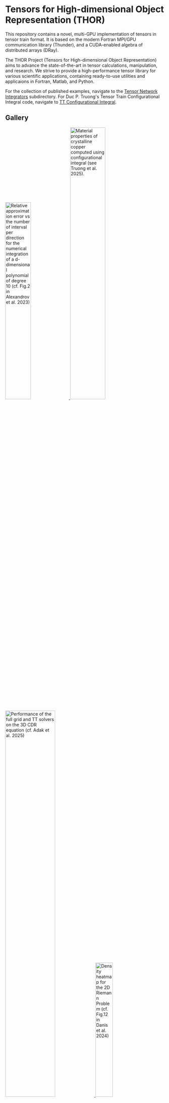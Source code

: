 # Tensors for High-dimensional Object Representation (THOR)

This repository contains a novel, multi-GPU implementation of tensors in tensor train format.  It is based on the modern Fortran MPI/GPU communication library (Thunder), and a CUDA-enabled algebra of distributed arrays (DRay).

The THOR Project (Tensors for High-dimensional Object Representation) aims to advance the state-of-the-art in tensor calculations, manipulation, and research. 
We strive to provide a high-performance tensor library for various scientific applications, containing ready-to-use utilities and applicaions in Fortran, Matlab, and Python. 

For the collection of published examples, navigate to the [Tensor Network Integrators](Tensor_Network_Integrators) subdirectory. For Duc P. Truong's Tensor Train Configurational Integral code, navigate to [TT Configurational Integral](TT_Configurational_Integral).

## Gallery

<p float="left">
  <a href="https://github.com/lanl/thor/blob/main/Tensor_Network_Integrators/examples/HDI/02-pconvergence.ipynb">
     <img src="https://raw.githubusercontent.com/wiki/lanl/thor/figs/HDI_pconvergence.png" width="40%" 
       title="Relative approximation error vs the number of interval per direction for the numerical integration of a d-dimensional polynomial of degree 10 (cf. Fig.2 in Alexandrov et al. 2023)" />
  </a>
  <a href="https://github.com/lanl/thor/tree/main/TT_Configurational_Integral">
     <img src="https://raw.githubusercontent.com/wiki/lanl/thor/figs/Fig_Cu_FCC_smatb_energy_pressure.png" width="47%" 
       title="Material properties of crystalline copper computed using configurational integral (see Truong et al. 2025)." />
  </a>
</p>
<p float="left">
  <a href="https://github.com/lanl/thor/tree/main/Tensor_Network_Integrators/examples/Linear-STSC/figures">
     <img src="https://raw.githubusercontent.com/wiki/lanl/thor/figs/LinearSTSC_time.png" width="56%" 
       title="Performance of the full grid and TT solvers on the 3D CDR equation (cf. Adak et al. 2025)" />
  </a>
  <a href="https://github.com/lanl/thor/blob/main/Tensor_Network_Integrators/examples/WENO/5.8%3Ariemann2d/Ex8_plotter.ipynb">
     <img src="https://raw.githubusercontent.com/wiki/lanl/thor/figs/WENO_2DRiemann.png" width="33%" 
       title="Density heatmap for the 2D Riemann Problem (cf. Fig.12 in Danis et al. 2024)" />
  </a>
</p>

## How to Cite THOR

If you used THOR for scientific publications, please include the following citation:
```
@techreport{alexandrov2024thor,
  title        = {Tensors Optimized for High-level Research (THOR): an efficient and easy-to-use library for tensor networks},
  author       = {Alexandrov, Boian and Boureima, Ismael Djibrilla and Korobkin, Oleg and Danis, Mustafa Engin},
  institution  = {Los Alamos National Laboratory},
  number       = {LA-UR-24-24375},
  year         = {2024},
  month        = {may},
  day          = {6},
  note         = {Approved for public release; distribution is unlimited},
  type         = {Report}
}
```
Upcoming publications:
 * Boureima et al. (in prep)
 * Truong et al. (in prep)

## Authors
- [Boian S. Alexandrov](mailto:boian@lanl.gov): Theoretical Division, Los Alamos National Laboratory
- [Ismael Boureima](mailto:iboureima@lanl.gov): Theoretical Division, Los Alamos National Laboratory
- [Rujeko Chinomona](mailto:crujeko@lanl.gov): Theoretical Division, Los Alamos National Laboratory
- [William Dai](mailto:dai@lanl.gov): Theoretical Division, Los Alamos National Laboratory
- [Engin Danis](mailto:danis@lanl.gov): Theoretical Division, Los Alamos National Laboratory
- [Maksim Ekin Eren](mailto:maksim@lanl.gov): Information Systems and Modeling Group, Los Alamos National Laboratory ([Website](https://www.maksimeren.com/))
- [Oleg Korobkin](mailto:korobkin@lanl.gov): Theoretical Division, Los Alamos National Laboratory
- [Rahul Somasundaram](mailto:rahul@lanl.gov): Theoretical Division, Los Alamos National Laboratory
- [Kim Rasmussen](mailto:kor@lanl.gov): Theoretical Division, Los Alamos National Laboratory
- [Duc Truong](mailto:dptruong@lanl.gov): Theoretical Division, Los Alamos National Laboratory

## Maintainers
- [Ismael Boureima](mailto:iboureima@lanl.gov): Theoretical Division, Los Alamos National Laboratory
- [Oleg Korobkin](mailto:korobkin@lanl.gov): Theoretical Division, Los Alamos National Laboratory
- [Rahul Somasundaram](mailto:rahul@lanl.gov): Theoretical Division, Los Alamos National Laboratory
- [Duc Truong](mailto:dptruong@lanl.gov): Theoretical Division, Los Alamos National Laboratory

## Copyright Notice
>© 2025. Triad National Security, LLC. All rights reserved.
This program was produced under U.S. Government contract 89233218CNA000001 for Los Alamos
National Laboratory (LANL), which is operated by Triad National Security, LLC for the U.S.
Department of Energy/National Nuclear Security Administration. All rights in the program are
reserved by Triad National Security, LLC, and the U.S. Department of Energy/National Nuclear
Security Administration. The Government is granted for itself and others acting on its behalf a
nonexclusive, paid-up, irrevocable worldwide license in this material to reproduce, prepare
derivative works, distribute copies to the public, perform publicly and display publicly, and to permit
others to do so.

**LANL Copyright Assertion #O4849 **

## License
This program is open source under the BSD-3 License.
Redistribution and use in source and binary forms, with or without modification, are permitted
provided that the following conditions are met:

1. Redistributions of source code must retain the above copyright notice, this list of conditions and
the following disclaimer.
 
2. Redistributions in binary form must reproduce the above copyright notice, this list of conditions
and the following disclaimer in the documentation and/or other materials provided with the
distribution.
 
3. Neither the name of the copyright holder nor the names of its contributors may be used to endorse
or promote products derived from this software without specific prior written permission.

THIS SOFTWARE IS PROVIDED BY THE COPYRIGHT HOLDERS AND CONTRIBUTORS "AS
IS" AND ANY EXPRESS OR IMPLIED WARRANTIES, INCLUDING, BUT NOT LIMITED TO, THE
IMPLIED WARRANTIES OF MERCHANTABILITY AND FITNESS FOR A PARTICULAR
PURPOSE ARE DISCLAIMED. IN NO EVENT SHALL THE COPYRIGHT HOLDER OR
CONTRIBUTORS BE LIABLE FOR ANY DIRECT, INDIRECT, INCIDENTAL, SPECIAL,
EXEMPLARY, OR CONSEQUENTIAL DAMAGES (INCLUDING, BUT NOT LIMITED TO,
PROCUREMENT OF SUBSTITUTE GOODS OR SERVICES; LOSS OF USE, DATA, OR PROFITS;
OR BUSINESS INTERRUPTION) HOWEVER CAUSED AND ON ANY THEORY OF LIABILITY,
WHETHER IN CONTRACT, STRICT LIABILITY, OR TORT (INCLUDING NEGLIGENCE OR
OTHERWISE) ARISING IN ANY WAY OUT OF THE USE OF THIS SOFTWARE, EVEN IF
ADVISED OF THE POSSIBILITY OF SUCH DAMAGE.


## Developer Test Suite
Developer test suites are located under [```TNI/fortran/tests/```](Tensor_Network_Integrators/fortran/tests/) directory.

## LANL HPC Installation Notes

### Darwin
```shell
salloc -p general
cd fortran
. load_env.sh intel
make -j
make test # optional
```

### Chicoma
```shell
salloc --qos=debug --reservation=debug --partition=debug
cd fortran
. load_env.sh chicoma
make -j
make test # optional
```
